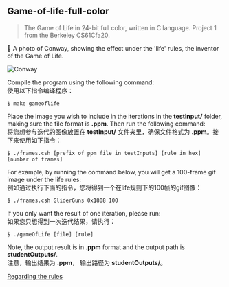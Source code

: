 ## Game-of-life-full-color
> The Game of Life in 24-bit full color, written in C language. Project 1 from the Berkeley CS61Cfa20.

:maple_leaf: A photo of Conway, showing the effect under the 'life' rules, the inventor of the Game of Life.

![Conway](jc.gif)

Compile the program using the following command:  
使用以下指令编译程序：
```
$ make gameoflife
```

Place the image you wish to include in the iterations in the **testInput/** folder, making sure the file format is **.ppm**. Then run the following command:  
将您想参与迭代的图像放置在 **testInput/** 文件夹里，确保文件格式为 **.ppm**。接下来使用如下指令：
```
$ ./frames.csh [prefix of ppm file in testInputs] [rule in hex] [number of frames]
```

For example, by running the command below, you will get a 100-frame gif image under the life rules:  
例如通过执行下面的指令，您将得到一个在life规则下的100帧的gif图像：
```
$ ./frames.csh GliderGuns 0x1808 100
```

If you only want the result of one iteration, please run:  
如果您只想得到一次迭代结果，请执行：
```
$ ./gameOfLife [file] [rule]
```
Note, the output result is in **.ppm** format and the output path is **studentOutputs/**.  
注意，输出结果为 **.ppm**， 输出路径为 **studentOutputs/**。

[Regarding the rules](https://en.wikipedia.org/wiki/Life-like_cellular_automaton#A_selection_of_Life-like_rule)
